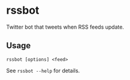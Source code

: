 # rssbot
Twitter bot that tweets when RSS feeds update.

## Usage

    rssbot [options] <feed>

See `rssbot --help` for details.
